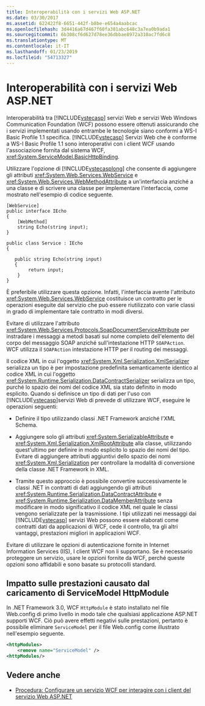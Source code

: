 ```yaml
---
title: Interoperabilità con i servizi Web ASP.NET
ms.date: 03/30/2017
ms.assetid: 622422f8-6651-442f-b8be-e654a4aabcac
ms.openlocfilehash: 3d4416a67d467f60fa381abc648c3a7ea0b9ada1
ms.sourcegitcommit: 6b308cf6d627d78ee36dbbae8972a310ac7fd6c8
ms.translationtype: MT
ms.contentlocale: it-IT
ms.lasthandoff: 01/23/2019
ms.locfileid: "54713327"
---
```

# <a name="interoperability-with-aspnet-web-services"></a>Interoperabilità con i servizi Web ASP.NET
Interoperabilità tra [!INCLUDE[vstecasp](../../../../includes/vstecasp-md.md)] servizi Web e servizi Web Windows Communication Foundation (WCF) possono essere ottenuti assicurando che i servizi implementati usando entrambe le tecnologie siano conformi a WS-I Basic Profile 1.1 specifica. [!INCLUDE[vstecasp](../../../../includes/vstecasp-md.md)] Servizi Web che è conforme a WS-I Basic Profile 1.1 sono interoperativi con i client WCF usando l'associazione fornita dal sistema WCF, <xref:System.ServiceModel.BasicHttpBinding>.  
  
 Utilizzare l'opzione di [!INCLUDE[vstecasplong](../../../../includes/vstecasplong-md.md)] che consente di aggiungere gli attributi <xref:System.Web.Services.WebService> e <xref:System.Web.Services.WebMethodAttribute> a un'interfaccia anziché a una classe e di scrivere una classe per implementare l'interfaccia, come mostrato nell'esempio di codice seguente.  
  
```  
[WebService]  
public interface IEcho  
{  
    [WebMethod]  
    string Echo(string input);  
}  
  
public class Service : IEcho  
{  
  
   public string Echo(string input)  
   {  
        return input;  
    }  
}  
```  
  
 È preferibile utilizzare questa opzione. Infatti, l'interfaccia avente l'attributo <xref:System.Web.Services.WebService> costituisce un contratto per le operazioni eseguite dal servizio che può essere riutilizzato con varie classi in grado di implementare tale contratto in modi diversi.  
  
 Evitare di utilizzare l'attributo <xref:System.Web.Services.Protocols.SoapDocumentServiceAttribute> per instradare i messaggi a metodi basati sul nome completo dell'elemento del corpo del messaggio SOAP anziché sull'intestazione HTTP `SOAPAction`. WCF utilizza il `SOAPAction` intestazione HTTP per il routing dei messaggi.  
  
 Il codice XML in cui l'oggetto <xref:System.Xml.Serialization.XmlSerializer> serializza un tipo è per impostazione predefinita semanticamente identico al codice XML in cui l'oggetto <xref:System.Runtime.Serialization.DataContractSerializer> serializza un tipo, purché lo spazio dei nomi del codice XML sia stato definito in modo esplicito. Quando si definisce un tipo di dati per l'uso con [!INCLUDE[vstecasp](../../../../includes/vstecasp-md.md)]servizi Web di prevede di utilizzare WCF, eseguire le operazioni seguenti:  
  
-   Definire il tipo utilizzando classi .NET Framework anziché l'XML Schema.  
  
-   Aggiungere solo gli attributi <xref:System.SerializableAttribute> e <xref:System.Xml.Serialization.XmlRootAttribute> alla classe, utilizzando quest'ultimo per definire in modo esplicito lo spazio dei nomi del tipo. Evitare di aggiungere attributi aggiuntivi dello spazio dei nomi <xref:System.Xml.Serialization> per controllare la modalità di conversione della classe .NET Framework in XML.  
  
-   Tramite questo approccio è possibile convertire successivamente le classi .NET in contratti di dati aggiungendo gli attributi <xref:System.Runtime.Serialization.DataContractAttribute> e <xref:System.Runtime.Serialization.DataMemberAttribute> senza modificare in modo significativo il codice XML nel quale le classi vengono serializzate per la trasmissione. I tipi utilizzati nei messaggi dai [!INCLUDE[vstecasp](../../../../includes/vstecasp-md.md)] servizi Web possono essere elaborati come contratti dati da applicazioni di WCF, cede il controllo, tra gli altri vantaggi, prestazioni migliori in applicazioni WCF.  
  
 Evitare di utilizzare le opzioni di autenticazione fornite in Internet Information Services (IIS), I client WCF non li supportano. Se è necessario proteggere un servizio, usare le opzioni fornite da WCF, perché queste opzioni sono affidabili e sono basate su protocolli standard.  
  
## <a name="performance-impact-caused-by-loading-the-servicemodel-httpmodule"></a>Impatto sulle prestazioni causato dal caricamento di ServiceModel HttpModule  
 In .NET Framework 3.0, WCF `HttpModule` è stato installato nel file Web.config di primo livello in modo tale che qualsiasi applicazione ASP.NET supporti WCF. Ciò può avere effetti negativi sulle prestazioni, pertanto è possibile eliminare `ServiceModel` per il file Web.config come illustrato nell'esempio seguente.  
  
```xml  
<httpModules>  
    <remove name="ServiceModel" />  
<httpModules/>  
```  
  
## <a name="see-also"></a>Vedere anche
- [Procedura: Configurare un servizio WCF per interagire con i client del servizio Web ASP.NET](../../../../docs/framework/wcf/feature-details/config-wcf-service-with-aspnet-web-service.md)
